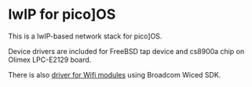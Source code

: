 lwIP for pico]OS
================

This is a lwIP-based network stack for pico]OS.

Device drivers are included for FreeBSD tap device
and cs8900a chip on Olimex LPC-E2129 board.

There is also [driver for Wifi modules][1] using Broadcom Wiced SDK.

[1]: http://github.com/AriZuu/wiced-driver/
